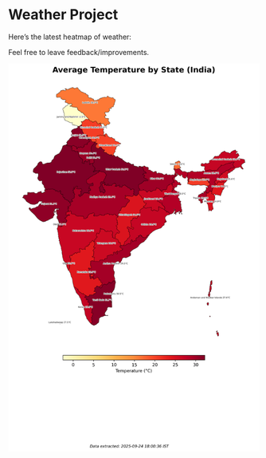 # Weather Project

Here’s the latest heatmap of weather:

Feel free to leave feedback/improvements.

![India Heatmap](docs/assets/india_heatmap.png?v=D3E46E)
